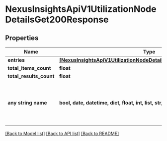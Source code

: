 # NexusInsightsApiV1UtilizationNodeDetailsGet200Response


## Properties
Name | Type | Description | Notes
------------ | ------------- | ------------- | -------------
**entries** | [**[NexusInsightsApiV1UtilizationNodeDetailsGet200ResponseEntriesInner]**](NexusInsightsApiV1UtilizationNodeDetailsGet200ResponseEntriesInner.md) |  | [optional] 
**total_items_count** | **float** |  | [optional] 
**total_results_count** | **float** |  | [optional] 
**any string name** | **bool, date, datetime, dict, float, int, list, str, none_type** | any string name can be used but the value must be the correct type | [optional]

[[Back to Model list]](../README.md#documentation-for-models) [[Back to API list]](../README.md#documentation-for-api-endpoints) [[Back to README]](../README.md)


